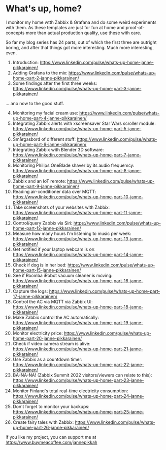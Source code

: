 # What's up, home?

I monitor my home wtth Zabbix & Grafana and do some weird experiments with them. As these templates are just for fun at home and proof-of-concepts more than actual production quality, use these with care.

So far my blog series has 24 parts, out of which the first three are outright boring, and after that things got more interesting. Much more interesting, even.

1. Introduction: https://www.linkedin.com/pulse/whats-up-home-janne-pikkarainen/ 
2. Adding Grafana to the mix: https://www.linkedin.com/pulse/whats-up-home-part-2-janne-pikkarainen/
3. Some findings after the first three weeks: https://www.linkedin.com/pulse/whats-up-home-part-3-janne-pikkarainen/

... ano now to the good stuff.

4. Monitoring my facial cream use: https://www.linkedin.com/pulse/whats-up-home-part-4-janne-pikkarainen/
5. Integrating Zabbix alerts with xscreensaver Star Wars scroller module: https://www.linkedin.com/pulse/whats-up-home-part-5-janne-pikkarainen/
6. Smårgasbord of different stuff: https://www.linkedin.com/pulse/whats-up-home-part-6-janne-pikkarainen/
7. Integrating Zabbix with Blender 3D software: https://www.linkedin.com/pulse/whats-up-home-part-7-janne-pikkarainen/
8. Monitoring Philips OneBlade shaver by its audio frequemcy: https://www.linkedin.com/pulse/whats-up-home-part-8-janne-pikkarainen/
9. Zabbix and an IoT remote: https://www.linkedin.com/pulse/whats-up-home-part-9-janne-pikkarainen/
10. Reading air-conditioner data over MQTT: https://www.linkedin.com/pulse/whats-up-home-part-10-janne-pikkarainen/
11. Take screenshots of your websites with Zabbix: https://www.linkedin.com/pulse/whats-up-home-part-11-janne-pikkarainen/
12. Control/query Zabbix via Siri: https://www.linkedin.com/pulse/whats-up-home-part-12-janne-pikkarainen/
13. Measure how many hours I'm listening to music per week: https://www.linkedin.com/pulse/whats-up-home-part-13-janne-pikkarainen/
14. Get notified if your laptop webcam is on: https://www.linkedin.com/pulse/whats-up-home-part-14-janne-pikkarainen/
15. Check if dog is in her bed: https://www.linkedin.com/pulse/whats-up-home-part-15-janne-pikkarainen/
16. See if Roomba iRobot vacuum cleaner is moving: https://www.linkedin.com/pulse/whats-up-home-part-16-janne-pikkarainen/
17. Capture the logs: https://www.linkedin.com/pulse/whats-up-home-part-17-janne-pikkarainen/
18. Control the AC via MQTT via Zabbix UI: https://www.linkedin.com/pulse/whats-up-home-part-18-janne-pikkarainen/
19. Make Zabbix control the AC automatically: https://www.linkedin.com/pulse/whats-up-home-part-19-janne-pikkarainen/
20. Monitor electricity price: https://www.linkedin.com/pulse/whats-up-home-part-20-janne-pikkarainen/
21. Check if video camera stream is alive: https://www.linkedin.com/pulse/whats-up-home-part-21-janne-pikkarainen/
22. Use Zabbix as a countdown timer: https://www.linkedin.com/pulse/whats-up-home-part-22-janne-pikkarainen/
23. BA-NA-NA! (Zabbix Summit 2022 visitors/viewers can relate to this): https://www.linkedin.com/pulse/whats-up-home-part-23-janne-pikkarainen/
24. Monitor Finland's total real-time electricity consumption: https://www.linkedin.com/pulse/whats-up-home-part-24-janne-pikkarainen/
25. Don't forget to monitor your backups: https://www.linkedin.com/pulse/whats-up-home-part-25-janne-pikkarainen/
26. Create fairy tales with Zabbix: https://www.linkedin.com/pulse/whats-up-home-part-26-janne-pikkarainen/

If you like my project, you can support me at https://www.buymeacoffee.com/jannepikkah 

